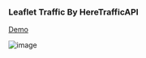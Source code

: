 ### Leaflet Traffic By HereTrafficAPI  

[Demo](https://somnuekm.github.io/Leaflet-Traffic-By-HereTrafficAPI/)

![image](https://user-images.githubusercontent.com/58202287/137116985-ea9e4cf1-1892-4255-bedf-e51afe0ff088.png)


